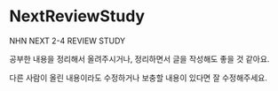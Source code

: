 # NextReviewStudy
NHN NEXT 2-4 REVIEW STUDY

공부한 내용을 정리해서 올려주시거나, 정리하면서 글을 작성해도 좋을 것 같아요. 

다른 사람이 올린 내용이라도 수정하거나 보충할 내용이 있다면 잘 수정해주세요. 
